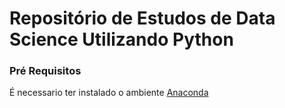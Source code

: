 # Repositório de Estudos de Data Science Utilizando Python

### Pré Requisitos

É necessario ter instalado o ambiente [Anaconda](https://www.anaconda.com/products/distribution)
